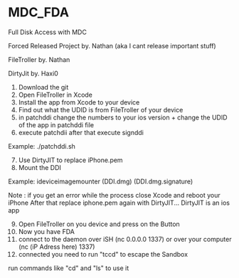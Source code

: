 # MDC_FDA
Full Disk Access with MDC

Forced Released Project by. Nathan (aka I cant release important stuff)

FileTroller by. Nathan

DirtyJit by. Haxi0

1. Download the git
2. Open FileTroller in Xcode
3. Install the app from Xcode to your device
4. Find out what the UDID is from FileTroller of your device
5. in patchddi change the numbers to your ios version + change the UDID of the app in patchddi file
6. execute patchdii after that execute signddi

Example:
./patchddi.sh

7. Use DirtyJIT to replace iPhone.pem
8. Mount the DDI

Example:
ideviceimagemounter (DDI.dmg) (DDI.dmg.signature)

Note : if you get an error while the process close Xcode and reboot your iPhone
After that replace iphone.pem again with DirtyJIT... DirtyJIT is an ios app

9. Open FileTroller on you device and press on the Button
10. Now you have FDA
11. connect to the daemon over iSH (nc 0.0.0.0 1337) or over your computer (nc (iP Adress here) 1337)
12. connected you need to run "tccd" to escape the Sandbox

run commands like "cd" and "ls" to use it
